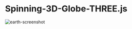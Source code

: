 # Spinning-3D-Globe-THREE.js

![earth-screenshot](https://user-images.githubusercontent.com/89874146/159085730-e88526a7-91e2-430d-b995-c9e72320e6e3.png)
